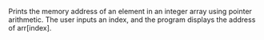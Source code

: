 Prints the memory address of an element in an integer array using pointer arithmetic. The user inputs an index, and the program displays the address of arr[index].

